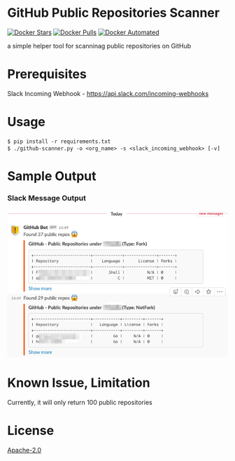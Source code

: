 # GitHub Public Repositories Scanner

[![Docker Stars](https://img.shields.io/docker/stars/guessi/github-scanner.svg)](https://hub.docker.com/r/guessi/github-scanner/)
[![Docker Pulls](https://img.shields.io/docker/pulls/guessi/github-scanner.svg)](https://hub.docker.com/r/guessi/github-scanner/)
[![Docker Automated](https://img.shields.io/docker/automated/guessi/github-scanner.svg)](https://hub.docker.com/r/guessi/github-scanner/)

a simple helper tool for scanninag public repositories on GitHub

# Prerequisites

Slack Incoming Webhook - https://api.slack.com/incoming-webhooks

# Usage

    $ pip install -r requirements.txt
    $ ./github-scanner.py -o <org_name> -s <slack_incoming_webhook> [-v]

# Sample Output

### Slack Message Output

![Slack Message](slack.png "Slack Message Output")

# Known Issue, Limitation

Currently, it will only return 100 public repositories

# License

[Apache-2.0](LICENSE)

